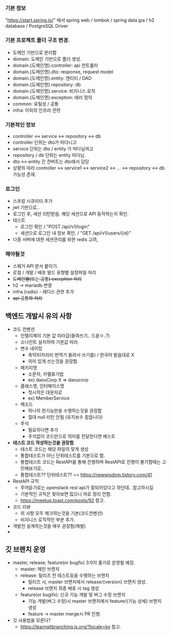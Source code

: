 
### 기본 정보
"https://start.spring.io/" 에서 
spring web / lombok / spring data jpa / h2 database / PostgreSQL Driver

### 기본 프로젝트 폴더 구조 변경.
 - 도메인 기반으로 분리함
 - domain: 도메인 기반으로 폴더 생성.
 - domain.{도메인명}.controller: api 컨트롤러
 - domain.{도메인명}.dto: response, request model
 - domain.{도메인명}.entity: 엔티티 / DAO
 - domain.{도메인명}.repository: db
 - domain.{도메인명}.service: 비지니스 로직
 - domain.{도메인명}.exception: 에러 정의
 - common: 유틸성 / 공통
 - infra: 이외의 인프라 관련

### 기본적인 정보
 - controller <-> service <-> repository <-> db
 - controller 단위는 dto가 떠다니고
 - service 단위는 dto / entity 가 떠다닐꺼고
 - repository / db 단위는 entity 떠다님.
 - dto <-> entity 간 컨버트는 dto에서 담당
 - 상황의 따라 controller <-> service1 <-> service2 <-> ... <-> repository <-> db 가능성 존재.

### 로그인
 - 스프링 시큐리티 추가
 - jwt 기반으로..
 - 로그인 후, 세션 리턴받음. 해당 세션으로 API 동작하는지 확인.
 - 테스트
   - 로그인 확인 / "POST /api/v1/login"
   - 세션으로 로그인 내 정보 확인. / "GET /api/v1/users/{id}"
 - 다중 서버에 대한 세션관리를 위한 redis 고려,
 
### 해야될것
 - 스웨거 API 문서 붙이기.
 - 로컬 / 개발 / 배포 빌드 유형별 설정파일 처리
 - ~~도메인별(또는 공통) exception 처리~~
 - h2 -> mariadb 변경
 - infra.{radis} - 레디스 관련 추가
 - ~~api 공통화 처리~~


## 백엔드 개발시 유의 사항
 - 코드 컨벤션
   - 인텔리제이 기본 값 따라감(들여쓰기.. 드읃ㅇ..?)
   - 소나린트 설치하여 기본값 따라.
   - 변수 네이밍
     - 축약X(차라리 번역기 돌려서 쓰기를) / 한국어 발음대로 X 
     - 의미 있게 쓰는것을 권장함.
   - 패키지명
     - 소문자, 카멜표기법
     - ex) daouCorp X => daoucorp
   - 클래스명, 인터페이스명
     - 첫시작은 대문자로
     - ex) MemberService
   - 메소드
     - 하나의 한기능만을 수행하는것을 권장함
     - 절대 null 리턴 안됨 (유지보수 힘듭니다)
   - 주석
     - 필요하다면 추가
     - 주석없이 코드만으로 의미를 전달한다면 베스트
 - **테스트 코드 작성하는것을 권장함**.
   - 테스트 코드는 해당 파일의 맞게 생성
   - 통합테스트가 아닌 단위테스트를 기본으로 함.
   - 통합테스트 코드는 RestAPI를 통해 진행하며 RestAPI로 진행이 불가할때는 고민해보기로..
   - 통합테스트?? 단위테스트?? => https://newwisdom.tistory.com/41
 - RestAPI 규칙
   - 주어듣기로는 openstack rest api가 잘되어있다고 하던데.. 참고하시길
   - 기본적인 규칙은 찾아보면 많으니 따로 정리 안함.
   - https://meetup.toast.com/posts/92 참고.
 - 코드 리뷰
   - 위 사항 모두 체크하는것을 기본(코드컨벤션)
   - 비지니스 로직적인 부분 추가.
 - 개발전 설계하는것을 매우 권장함(제발)
 - 
 
## 깃 브랜치 운영
 - master, release, feature(or bugfix) 3가지 줄기로 운영될 예정.
   - master: 메인 브랜치
   - release: 릴리즈 전 테스트등을 수행하는 브랜치
     - 릴리즈 시, master 브랜치에서 release/{version} 브랜치 생성.
     - release 브랜치 최종 배포 시 tag 생성
   - feature(or bugifx): 신규 기능 개발 및 버그 수정 브랜치
     - 기능 개발(버그 수정)시 master 브랜치에서 feature/{기능 상세} 브랜치 생성
     - feature -> master merge시 PR 진행.
 - 깃 사용법을 모른다?
   - https://learngitbranching.js.org/?locale=ko 참고.
    
   
